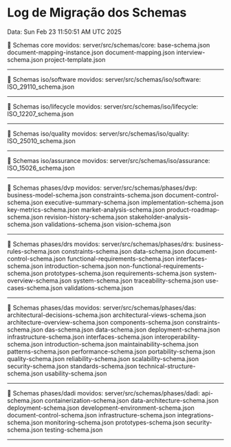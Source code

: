 # Log de Migração dos Schemas

Data: Sun Feb 23 11:50:51 AM UTC 2025


📝 Schemas core movidos:
server/src/schemas/core:
base-schema.json
document-mapping-instance.json
document-mapping.json
interview-schema.json
project-template.json

---


📝 Schemas iso/software movidos:
server/src/schemas/iso/software:
ISO_29110_schema.json

---


📝 Schemas iso/lifecycle movidos:
server/src/schemas/iso/lifecycle:
ISO_12207_schema.json

---


📝 Schemas iso/quality movidos:
server/src/schemas/iso/quality:
ISO_25010_schema.json

---


📝 Schemas iso/assurance movidos:
server/src/schemas/iso/assurance:
ISO_15026_schema.json

---


📝 Schemas phases/dvp movidos:
server/src/schemas/phases/dvp:
business-model-schema.json
constraints-schema.json
document-control-schema.json
executive-summary-schema.json
implementation-schema.json
key-metrics-schema.json
market-analysis-schema.json
product-roadmap-schema.json
revision-history-schema.json
stakeholder-analysis-schema.json
validations-schema.json
vision-schema.json

---


📝 Schemas phases/drs movidos:
server/src/schemas/phases/drs:
business-rules-schema.json
constraints-schema.json
data-schema.json
document-control-schema.json
functional-requirements-schema.json
interfaces-schema.json
introduction-schema.json
non-functional-requirements-schema.json
prototypes-schema.json
requirements-schema.json
system-overview-schema.json
system-schema.json
traceability-schema.json
use-cases-schema.json
validations-schema.json

---


📝 Schemas phases/das movidos:
server/src/schemas/phases/das:
architectural-decisions-schema.json
architectural-views-schema.json
architecture-overview-schema.json
components-schema.json
constraints-schema.json
das-schema.json
data-schema.json
deployment-schema.json
infrastructure-schema.json
interfaces-schema.json
interoperability-schema.json
introduction-schema.json
maintainability-schema.json
patterns-schema.json
performance-schema.json
portability-schema.json
quality-schema.json
reliability-schema.json
scalability-schema.json
security-schema.json
standards-schema.json
technical-structure-schema.json
usability-schema.json

---


📝 Schemas phases/dadi movidos:
server/src/schemas/phases/dadi:
api-schema.json
containerization-schema.json
data-architecture-schema.json
deployment-schema.json
development-environment-schema.json
document-control-schema.json
infrastructure-schema.json
integrations-schema.json
monitoring-schema.json
prototypes-schema.json
security-schema.json
testing-schema.json

---

